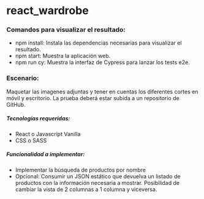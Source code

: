 # react_wardrobe

### Comandos para visualizar el resultado:

- npm install: Instala las dependencias necesarias para visualizar el resultado.
- npm start: Muestra la aplicación web.
- npm run cy: Muestra la interfaz de Cypress para lanzar los tests e2e.

### Escenario:

Maquetar las imagenes adjuntas y tener en cuentas los diferentes cortes en móvil y escritorio. La prueba deberá estar subida a un repositorio de GitHub.

##### Tecnologías requeridas:
- React o Javascript Vanilla
- CSS o SASS

##### Funcionalidad a implementar:
- Implementar la búsqueda de productos por nombre
- Opcional:
  Consumir un JSON estático que devuelva un listado de productos con la información necesaria a mostrar.
  Posibilidad de cambiar la vista de 2 columnas a 1 columna y viceversa.
  
